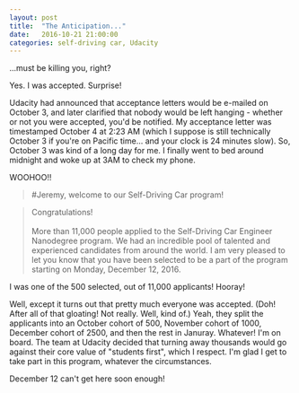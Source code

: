 ```yaml
---
layout: post
title:  "The Anticipation..."
date:   2016-10-21 21:00:00 
categories: self-driving car, Udacity
---
```

...must be killing you, right?

Yes. I was accepted. Surprise!

Udacity had announced that acceptance letters would be e-mailed on October 3, and later clarified that nobody would be left hanging - whether or not you were accepted, you'd be notified. My acceptance letter was timestamped October 4 at 2:23 AM (which I suppose is still technically October 3 if you're on Pacific time... and your clock is 24 minutes slow). So, October 3 was kind of a long day for me. I finally went to bed around midnight and woke up at 3AM to check my phone.

WOOHOO!!

> #Jeremy, welcome to our Self-Driving Car program!

>Congratulations! <br><br>More than 11,000 people applied to the Self-Driving Car Engineer Nanodegree program. We had an incredible pool of talented and experienced candidates from around the world. I am very pleased to let you know that you have been selected to be a part of the program starting on Monday, December 12, 2016.

I was one of the 500 selected, out of 11,000 applicants! Hooray!

Well, except it turns out that pretty much everyone was accepted. (Doh! After all of that gloating! Not really. Well, kind of.) Yeah, they split the applicants into an October cohort of 500, November cohort of 1000, December cohort of 2500, and then the rest in Januray. Whatever! I'm on board. The team at Udacity decided that turning away thousands would go against their core value of "students first", which I respect. I'm glad I get to take part in this program, whatever the circumstances.

December 12 can't get here soon enough!
